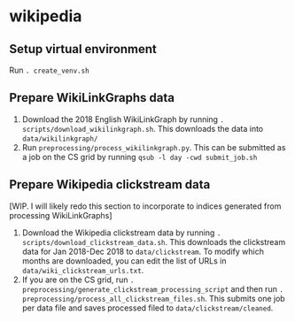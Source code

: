 # wikipedia

## Setup virtual environment
Run `. create_venv.sh`

## Prepare WikiLinkGraphs data
1. Download the 2018 English WikiLinkGraph by running `. scripts/download_wikilinkgraph.sh`. This downloads the data into `data/wikilinkgraph/`
1. Run `preprocessing/process_wikilinkgraph.py`. This can be submitted as a job on the CS grid by running `qsub -l day -cwd submit_job.sh`

## Prepare Wikipedia clickstream data
[WIP. I will likely redo this section to incorporate to indices generated from processing WikiLinkGraphs]
1. Download the Wikipedia clickstream data by running `. scripts/download_clickstream_data.sh`. This downloads the clickstream data for Jan 2018-Dec 2018 to `data/clickstream`. To modify which months are downloaded, you can edit the list of URLs in `data/wiki_clickstream_urls.txt`.
1. If you are on the CS grid, run `. preprocessing/generate_clickstream_processing_script` and then run `. preprocessing/process_all_clickstream_files.sh`. This submits one job per data file and saves processed filed to `data/clickstream/cleaned`.
<!-- 1. Gather the outputs by running  -->
